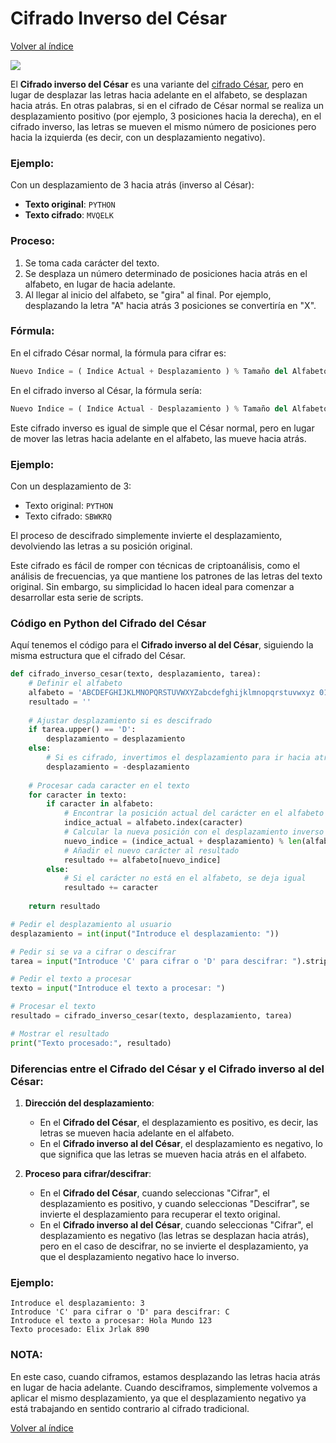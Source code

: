 # Cifrado Inverso del César 
[Volver al índice](https://github.com/VintaBytes/Cifrado-Con-Python/blob/main/README.md)

<span><img src="https://img.shields.io/badge/Python-FFD43B?style=for-the-badge&logo=python&logoColor=blue"/></span>


El **Cifrado inverso del César** es una variante del [cifrado César](https://github.com/VintaBytes/Cifrado-Con-Python/blob/main/01Cesar/cifrado_cesar.py), pero en lugar de desplazar las letras hacia adelante en el alfabeto, se desplazan hacia atrás. En otras palabras, si en el cifrado de César normal se realiza un desplazamiento positivo (por ejemplo, 3 posiciones hacia la derecha), en el cifrado inverso, las letras se mueven el mismo número de posiciones pero hacia la izquierda (es decir, con un desplazamiento negativo).

### Ejemplo:
Con un desplazamiento de 3 hacia atrás (inverso al César):

- **Texto original**: `PYTHON`
- **Texto cifrado**: `MVQELK`

### Proceso:
1. Se toma cada carácter del texto.
2. Se desplaza un número determinado de posiciones hacia atrás en el alfabeto, en lugar de hacia adelante.
3. Al llegar al inicio del alfabeto, se "gira" al final. Por ejemplo, desplazando la letra "A" hacia atrás 3 posiciones se convertiría en "X".

### Fórmula:
En el cifrado César normal, la fórmula para cifrar es:

```python
Nuevo Indice = ( Indice Actual + Desplazamiento ) % Tamaño del Alfabeto
```

En el cifrado inverso al César, la fórmula sería:

```python
Nuevo Indice = ( Indice Actual - Desplazamiento ) % Tamaño del Alfabeto
```

Este cifrado inverso es igual de simple que el César normal, pero en lugar de mover las letras hacia adelante en el alfabeto, las mueve hacia atrás. 


### Ejemplo:
Con un desplazamiento de 3:
- Texto original: `PYTHON`
- Texto cifrado: `SBWKRQ`

El proceso de descifrado simplemente invierte el desplazamiento, devolviendo las letras a su posición original.

Este cifrado es fácil de romper con técnicas de criptoanálisis, como el análisis de frecuencias, ya que mantiene los patrones de las letras del texto original. Sin embargo, su simplicidad lo hacen ideal para comenzar a desarrollar esta serie de scripts.

### Código en Python del Cifrado del César 

Aquí tenemos el código para el **Cifrado inverso al del César**, siguiendo la misma estructura que el cifrado del César. 

```python
def cifrado_inverso_cesar(texto, desplazamiento, tarea):
    # Definir el alfabeto
    alfabeto = 'ABCDEFGHIJKLMNOPQRSTUVWXYZabcdefghijklmnopqrstuvwxyz 0123456789'
    resultado = ''
    
    # Ajustar desplazamiento si es descifrado
    if tarea.upper() == 'D':
        desplazamiento = desplazamiento
    else:
        # Si es cifrado, invertimos el desplazamiento para ir hacia atrás
        desplazamiento = -desplazamiento
    
    # Procesar cada caracter en el texto
    for caracter in texto:
        if caracter in alfabeto:
            # Encontrar la posición actual del carácter en el alfabeto
            indice_actual = alfabeto.index(caracter)
            # Calcular la nueva posición con el desplazamiento inverso
            nuevo_indice = (indice_actual + desplazamiento) % len(alfabeto)
            # Añadir el nuevo carácter al resultado
            resultado += alfabeto[nuevo_indice]
        else:
            # Si el carácter no está en el alfabeto, se deja igual
            resultado += caracter
    
    return resultado

# Pedir el desplazamiento al usuario
desplazamiento = int(input("Introduce el desplazamiento: "))

# Pedir si se va a cifrar o descifrar
tarea = input("Introduce 'C' para cifrar o 'D' para descifrar: ").strip().upper()

# Pedir el texto a procesar
texto = input("Introduce el texto a procesar: ")

# Procesar el texto
resultado = cifrado_inverso_cesar(texto, desplazamiento, tarea)

# Mostrar el resultado
print("Texto procesado:", resultado)
```

### Diferencias entre el **Cifrado del César** y el **Cifrado inverso al del César**:

1. **Dirección del desplazamiento**:
   - En el **Cifrado del César**, el desplazamiento es positivo, es decir, las letras se mueven hacia adelante en el alfabeto.
   - En el **Cifrado inverso al del César**, el desplazamiento es negativo, lo que significa que las letras se mueven hacia atrás en el alfabeto.

2. **Proceso para cifrar/descifrar**:
   - En el **Cifrado del César**, cuando seleccionas "Cifrar", el desplazamiento es positivo, y cuando seleccionas "Descifrar", se invierte el desplazamiento para recuperar el texto original.
   - En el **Cifrado inverso al del César**, cuando seleccionas "Cifrar", el desplazamiento es negativo (las letras se desplazan hacia atrás), pero en el caso de descifrar, no se invierte el desplazamiento, ya que el desplazamiento negativo hace lo inverso.

### Ejemplo:

```
Introduce el desplazamiento: 3
Introduce 'C' para cifrar o 'D' para descifrar: C
Introduce el texto a procesar: Hola Mundo 123
Texto procesado: Elix Jrlak 890
```

### NOTA:
En este caso, cuando ciframos, estamos desplazando las letras hacia atrás en lugar de hacia adelante. Cuando desciframos, simplemente volvemos a aplicar el mismo desplazamiento, ya que el desplazamiento negativo ya está trabajando en sentido contrario al cifrado tradicional.

[Volver al índice](https://github.com/VintaBytes/Cifrado-Con-Python/blob/main/README.md)


